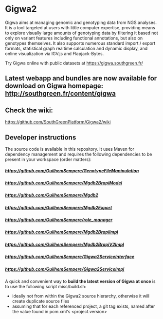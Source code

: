 # Gigwa2

Gigwa aims at managing genomic and genotyping data from NGS analyses. It is a tool targeted at users with little computer expertise, providing means to explore visually large amounts of genotyping data by filtering it based not only on variant features including functional annotations, but also on genotypes themselves. It also supports numerous standard import / export formats, statistical graph realtime calculation and dynamic display, and online visualization via IGV.js and Flapjack-Bytes.

Try Gigwa online with public datasets at https://gigwa.southgreen.fr/

## Latest webapp and bundles are now available for download on Gigwa homepage: http://southgreen.fr/content/gigwa

## Check the wiki:
https://github.com/SouthGreenPlatform/Gigwa2/wiki

## Developer instructions

The source code is available in this repository. It uses Maven for dependency management and requires the following dependencies to be present in your workspace (order matters):

##### https://github.com/GuilhemSempere/GenotypeFileManipulation
##### https://github.com/GuilhemSempere/Mgdb2BrapiModel
##### https://github.com/GuilhemSempere/Mgdb2
##### https://github.com/GuilhemSempere/Mgdb2Export
##### https://github.com/GuilhemSempere/role_manager
##### https://github.com/GuilhemSempere/Mgdb2BrapiImpl
##### https://github.com/GuilhemSempere/Mgdb2BrapiV2Impl
##### https://github.com/GuilhemSempere/Gigwa2ServiceInterface
##### https://github.com/GuilhemSempere/Gigwa2ServiceImpl

A quick and convenient way to **build the latest version of Gigwa at once** is to use the following script misc/build.sh:
- ideally not from within the Gigwa2 source hierarchy, otherwise it will create duplicate source files
- assuming that for each referenced project, a git tag exists, named after the value found in pom.xml's <project.version>
